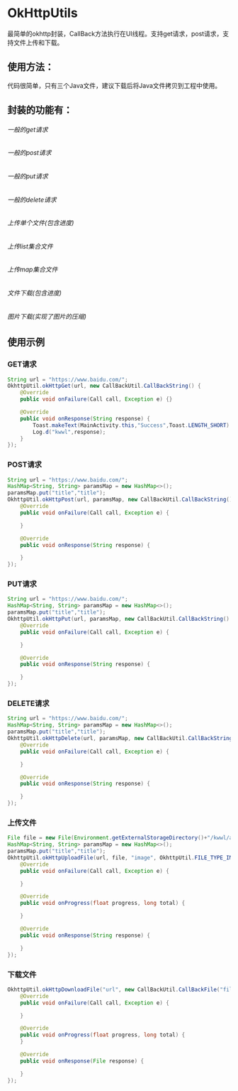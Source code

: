 # OkHttpUtils
最简单的okhttp封装，CallBack方法执行在UI线程。支持get请求，post请求，支持文件上传和下载。

## 使用方法：
代码很简单，只有三个Java文件，建议下载后将Java文件拷贝到工程中使用。

## 封装的功能有：
###### 一般的get请求
###### 一般的post请求
###### 一般的put请求
###### 一般的delete请求
###### 上传单个文件(包含进度)
###### 上传list集合文件
###### 上传map集合文件
###### 文件下载(包含进度)
###### 图片下载(实现了图片的压缩)

## 使用示例
### GET请求
```java
String url = "https://www.baidu.com/";
OkhttpUtil.okHttpGet(url, new CallBackUtil.CallBackString() {
    @Override
    public void onFailure(Call call, Exception e) {}

    @Override
    public void onResponse(String response) {
        Toast.makeText(MainActivity.this,"Success",Toast.LENGTH_SHORT).show();
        Log.d("kwwl",response);
    }
});
```
### POST请求
```java
String url = "https://www.baidu.com/";
HashMap<String, String> paramsMap = new HashMap<>();
paramsMap.put("title","title");
OkhttpUtil.okHttpPost(url, paramsMap, new CallBackUtil.CallBackString() {
    @Override
    public void onFailure(Call call, Exception e) {

    }

    @Override
    public void onResponse(String response) {

    }
});
```

### PUT请求
```java
String url = "https://www.baidu.com/";
HashMap<String, String> paramsMap = new HashMap<>();
paramsMap.put("title","title");
OkhttpUtil.okHttpPut(url, paramsMap, new CallBackUtil.CallBackString() {
    @Override
    public void onFailure(Call call, Exception e) {

    }

    @Override
    public void onResponse(String response) {

    }
});
```

### DELETE请求
```java
String url = "https://www.baidu.com/";
HashMap<String, String> paramsMap = new HashMap<>();
paramsMap.put("title","title");
OkhttpUtil.okHttpDelete(url, paramsMap, new CallBackUtil.CallBackString() {
    @Override
    public void onFailure(Call call, Exception e) {

    }

    @Override
    public void onResponse(String response) {

    }
});
```

### 上传文件
```java
File file = new File(Environment.getExternalStorageDirectory()+"/kwwl/abc.jpg");
HashMap<String, String> paramsMap = new HashMap<>();
paramsMap.put("title","title");
OkhttpUtil.okHttpUploadFile(url, file, "image", OkhttpUtil.FILE_TYPE_IMAGE, paramsMap, new CallBackUtil.CallBackString() {
    @Override
    public void onFailure(Call call, Exception e) {

    }

    @Override
    public void onProgress(float progress, long total) {

    }

    @Override
    public void onResponse(String response) {

    }
});
```

### 下载文件
```java
OkhttpUtil.okHttpDownloadFile("url", new CallBackUtil.CallBackFile("fileDir","fileName") {
    @Override
    public void onFailure(Call call, Exception e) {

    }

    @Override
    public void onProgress(float progress, long total) {
    }

    @Override
    public void onResponse(File response) {

    }
});
```
















